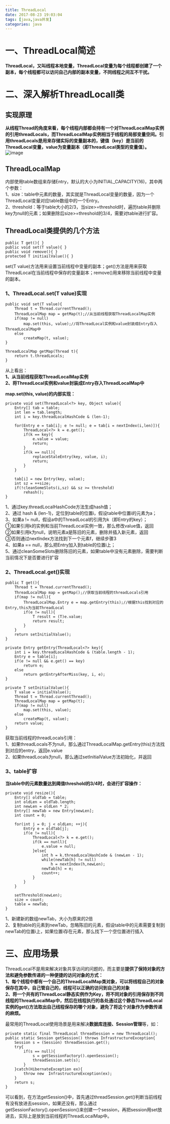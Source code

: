 ```yaml
---
title: ThreadLocal  
date: 2017-08-23 19:03:04  
tags: [java,java并发]    
categories: java  
---
```

# 一、ThreadLocal简述
**ThreadLocal，又叫线程本地变量，ThreadLocal变量为每个线程都创建了一个副本，每个线程都可以访问自己内部的副本变量，不同线程之间互不干扰。**  

# 二、深入解析ThreadLocall类  
## 实现原理  
**从线程Thread的角度来看，每个线程内部都会持有一个对ThreadLocalMap实例的引用threadLocals，而ThreadLocalMap实例相当于线程的局部变量空间。引用threadLocals是用来存储实际的变量副本的，键值（key）是当前的ThreadLocal变量，value为变量副本（即ThreadLocal类型的变量值）。**  
![image](http://osrmzp0jr.bkt.clouddn.com/threadLocal.png)  

## ThreadLocalMap
内部使用table数组来存储Entry，默认的大小为INITIAL_CAPACITY(16)，其中两个参数：  
1、size：table中元素的数量，其实就是ThreadLocal变量的数量，因为一个ThreadLocal变量对应table数组中的一个Entry。  
2、threshold：等于table大小的2/3，当size>=threshold时，遍历table并删除key为null的元素；如果删除后size>=threshold的3/4，需要对table进行扩容。  

## ThreadLocal类提供的几个方法

```
public T get(){ }
public void set(T value){ }
public void remove(){ }
protected T initiailValue(){ }
```
set(T value)方法用来设置当前线程中变量的副本；get()方法是用来获取ThreadLocal在当前线程中保存的变量副本；remove()用来移除当前线程中变量的副本。  

### 1、ThreadLocal.set(T value)实现

```
public void set(T value){
    Thread t = Thread.currentThread();
    ThreadLocalMap map = getMap(t);//从当前线程获取ThreadLocalMap实例
    if(map != null)
        map.set(this, value);//将ThreadLocal实例和value封装成Entry存入ThreadLocalMap中
    else
        createMap(t, value);
}

ThreadLocalMap getMap(Thread t){
    return t.threadLocals;
}
```
从上看出：  
**1、从当前线程获取ThreadLocalMap实例  
2、将ThreadLocal实例和value封装成Entry存入ThreadLocalMap中**  

**map.set(this, value)的内部实现：**  
```
private void set(ThreadLocal<?> key, Object value){
    Entry[] tab = table;
    int len = tab.length;
    int i = key.threadLocalHashCode & (len-1);
    
    for(Entry e = tab[i]; e != null; e = tab[i = nextIndex(i,len)]){
        ThreadLocal<?> k = e.get();
        if(k == key){
            e.value = value;
            return;
        }
        if(k == null){
            replaceStaleEntry(key, value, i);
            return;
        }
    }
    
    tab[i] = new Entry(key, value);
    int sz = ++size;
    if(!cleanSomeSlots(i,sz) && sz >= threshold)
        rehash();
}
```
1、通过key.threadLocalHashCode方法生成hash值；  
2、通过 hash & (len-1)，定位到table的位置i，假设table中位置i的元素为a；  
3、如果a != null，假设a中的ThreadLocal的引用为k（即Entry的key）；  
①如果引用k的实例和当前ThreadLocal实例一致，那么修改value值，返回  
②如果引用k为null，说明元素a是陈旧的元素，删除并插入新元素，返回  
③否则通过nextIndex方法找到下一个元素f，继续步骤3  
4、如果a == null，那么把Entry加入到table的位置i上；  
5、通过cleanSomeSlots删除陈旧的元素，如果table中没有元素删除，需要判断当前情况下是否要进行扩容

### 2、ThreadLocal.get()实现

```
public T get(){
    Thread t = Thread.currentThread();
    ThreadLocalMap map = getMap();//获取当前线程的threadLocals引用
    if(map != null){
        ThreadLocalMap.Entry e = map.getEntry(this);//根据this找到对应的Entry,this为当前ThreadLocal
        if(e != null){
            T result = (T)e.value;
            return result;
        }
    }
    return setInitialValue();
}

private Entry getEntry(ThreadLocal<?> key){
    int i = key.threadLocalHashCode & (table.length - 1);
    Entry e = table[i];
    if(e != null && e.get() == key)
        return e;
    else
        return getEntryAfterMiss(key, i, e);
}

private T setInitialValue(){
    T value = initialValue();
    Thread t = Thread.currentThread();
    ThreadLocalMap map = getMap(t);
    if(map != null)
        map.set(this, value);
    else
        createMap(t, value);
    return value;
}
```
获取当前线程的threadLocals引用：  
1、如果threadLocals不为null，那么通过ThreadLocalMap.getEntry(this)方法找到对应的entry，返回e.value  
2、如果threadLocals为null，那么通过setInitialValue方法初始化，并返回  

### 3、table扩容  
**当table中的元素数量达到阈值threshold的3/4时，会进行扩容操作：**  
```
private void resize(){
    Entry[] oldTab = table;
    int oldLen = oldTab.length;
    int newLen = oldLen * 2;
    Entry[] newTab = new Entry[newLen];
    int count = 0;
    
    for(int j = 0; j < oldLen; ++j){
        Entry e = oldTab[j];
        if(e != null){
            ThreadLocal<?> k = e.get();
            if(k == nunll){
                e.value = null;
            }else{
                int h = k.threadLocalHashCode & (newLen - 1);
                while(newTab[h] != null)
                    h = nextIndex(h,newLen);
                newTab[h] = e;
                count++;
            }
        }
    }
    
    setThreshold(newLen);
    size = count;
    table = newTab;
}
```
1、新建新的数组newTab，大小为原来的2倍  
2、复制table的元素到newTab，忽略陈旧的元素，假设table中的元素需要复制到newTab的位置i上，如果位置i存在元素，那么找下一个空位置进行插入  

# 三、应用场景
ThreadLocal不是用来解决对象共享访问的问题的，而主要是**提供了保持对象的方法和避免参数传递的一种便捷的访问对象的方式：**  
**1、每个线程中都有一个自己的ThreadLocalMap类对象，可以将线程自己的对象保存在其中，自己管自己的，线程可以正确的访问到自己的对象**  
**2、将一个共有的ThreadLocal静态实例作为Key，将不同对象的引用保存到不同线程的ThreadLocalMap中，然后在线程执行的各处通过这个静态ThreadLocal实例的get()方法取出自己线程保存的哪个对象，避免了将这个对象作为参数传递的麻烦。**  

最常用的ThreadLocal使用场景是用来解决**数据库连接、Session管理**等，如：  
```
private static final ThreadLocal threadSession = new ThreadLocal();
public static Session getSession() throws InfrastructureException{
    Session s = (Session) threadSession.get();
    try{
        if(s == null){
            s = getSessionFactory().openSession();
            threadSession.set(s);
        }
    }catch(HibernateException ex){
        throw new  InfrastructureException(ex);
    }
    return s;
}
```
可以看到，在方法getSession()中，首先通过threadSession.get()判断当前线程有没有放进去session，如果还没有，那么通过getSessionFactory().openSession()来创建一个session，再把session用set放进去，实际上是放到当前线程的ThreadLocalMap中。

